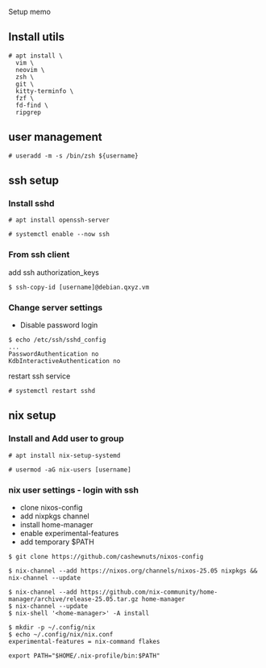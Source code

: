 Setup memo

## Install utils

```
# apt install \
  vim \
  neovim \
  zsh \
  git \
  kitty-terminfo \
  fzf \
  fd-find \
  ripgrep
```

## user management

```
# useradd -m -s /bin/zsh ${username}
```

## ssh setup

### Install sshd

```
# apt install openssh-server

# systemctl enable --now ssh
```

### From ssh client

add ssh authorization_keys

```
$ ssh-copy-id [username]@debian.qxyz.vm
```

### Change server settings

- Disable password login

```
$ echo /etc/ssh/sshd_config
...
PasswordAuthentication no
KdbInteractiveAuthentication no
```

restart ssh service

```
# systemctl restart sshd
```

## nix setup

### Install and Add user to group

```
# apt install nix-setup-systemd

# usermod -aG nix-users [username]
```

### nix user settings - login with ssh

- clone nixos-config
- add nixpkgs channel
- install home-manager
- enable experimental-features
- add temporary $PATH

```
$ git clone https://github.com/cashewnuts/nixos-config
```

```
$ nix-channel --add https://nixos.org/channels/nixos-25.05 nixpkgs && nix-channel --update
```

```
$ nix-channel --add https://github.com/nix-community/home-manager/archive/release-25.05.tar.gz home-manager
$ nix-channel --update
$ nix-shell '<home-manager>' -A install
```

```
$ mkdir -p ~/.config/nix
$ echo ~/.config/nix/nix.conf
experimental-features = nix-command flakes
```

```
export PATH="$HOME/.nix-profile/bin:$PATH"
```
